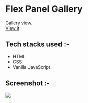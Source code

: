 # Flex Panel Gallery
Gallery view.</br>
[View it](https://flexboxpanelgallery.netlify.app/)

## Tech stacks used :-
- HTML
- CSS
- Vanilla JavaScript

## Screenshot :-
<img src="https://user-images.githubusercontent.com/56690856/89452122-ca67be80-d77a-11ea-8b81-34e8ac3db271.png">

